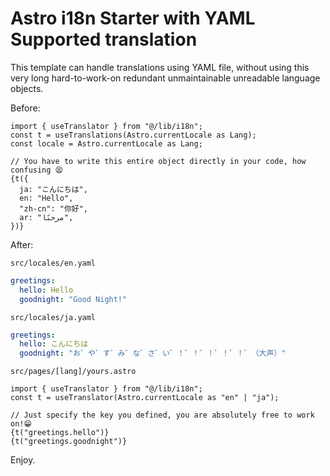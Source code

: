 # Astro i18n Starter with YAML Supported translation

This template can handle translations using YAML file, without using this very long hard-to-work-on redundant unmaintainable unreadable language objects.


Before: 

```tsx
import { useTranslator } from "@/lib/i18n";
const t = useTranslations(Astro.currentLocale as Lang);
const locale = Astro.currentLocale as Lang;

// You have to write this entire object directly in your code, how confusing 😫
{t({
  ja: "こんにちは",
  en: "Hello",
  "zh-cn": "你好",
  ar: "مرحبًا",
})}
```

After:

`src/locales/en.yaml`

```yaml
greetings:
  hello: Hello
  goodnight: "Good Night!"
```

`src/locales/ja.yaml`

```yaml
greetings:
  hello: こんにちは
  goodnight: "お゛や゛す゛み゛な゛さ゛い゛！゛！゛！゛！゛！゛（大声）"
```

`src/pages/[lang]/yours.astro`

```tsx
import { useTranslator } from "@/lib/i18n";
const t = useTranslator(Astro.currentLocale as "en" | "ja");

// Just specify the key you defined, you are absolutely free to work on!😁
{t("greetings.hello")}
{t("greetings.goodnight")}
```

Enjoy.